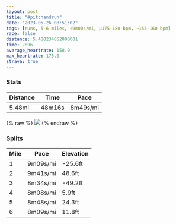 ```yaml
---
layout: post
title: "#pitchandrun"
date: "2023-05-26 08:51:02"
tags: [runs, 5-6 miles, <9m00s/mi, μ175-180 bpm, →155-160 bpm]
race: false
distance: 5.480234852000001
time: 2896
average_heartrate: 158.0
max_heartrate: 175.0
strava: true
---
```


### Stats

| Distance | Time | Pace |
|----------|------|------|
|5.48mi|48m16s|8m49s/mi|

{% raw %}
<img src='https://maps.googleapis.com/maps/api/staticmap?maptype=roadmap&path=enc:ciwwFdwsbMDC@QCTQ^MH_@HQXCLg@`@ADHx@Cp@LJNBhAA^TX`@BJBTM~@Uj@q@nAKf@Nh@pAR`@b@v@bA?JXb@j@n@Mv@[p@Yd@Oh@w@vACJQVy@pD?BDFd@Rx@f@RFOFCC{@q@_@QIRYdA@R~@f@l@XpAx@dAt@|@b@`BhAZNz@r@j@Xf@NZF\n@^ZpBh@`@HdAZ`ARj@TlCv@lBEpCF\Nd@XZH|@m@v@@d@V@e@Hq@Pg@N]hA@\CZ@`@LN@ZCN@VN\@h@H`@Kd@GZNh@A\J|@Fn@If@O\QPBZCPNJRh@P|@v@z@Pb@Kr@Bf@Kl@F^LRd@hAj@LDLN?Dq@~BCL@V\Xv@\FJCHSL@HRL?JOb@A\B?BSFGLG^YVH@DAHOF[DSNCHDRB@D?DGLUHDAPONTU@ICCACIAIDMXGE?SNUHEZCJM?EEKGCWDg@\CHCREA@_@Vk@?EEGICGE?Cb@Ud@IZUDGd@}BFKVMN?T@hAJr@d@rB`At@VhAV`@Dx@AjCRfEJlDPvABzBJzDJxAFr@HrCFx@HtJX|ALpDFb@Hn@@t@FRA}CE{@@uCOqAC{@GO@iBOyAGqAAkBK_A?i@CaAOaBEQEmAEy@Go@@sBOcA?sAMW@{@AmBQ}@?o@CY@eCQm@AkAWaA[c@K}A{@w@SmB]eBSoBc@_BUk@k@_@U]Se@Ke@Py@B{@Fg@Gc@AMEUIiBqB}@Mu@o@g@J[KKIc@FiAIg@Fu@M_@BcAQe@\GRQXCAOOBGCAAKD_@Sg@a@k@c@Wg@Uq@c@gA_@[a@_Aw@e@Gm@c@[_@IA@GREECcA_@s@c@MMg@K}@JECOg@MKSLUEKGe@a@CIK_AMUOMgAG[W?RIGSA_@@k@wA[WSMi@cAq@c@m@O{@g@Wg@ICEBS@WG]i@GOGc@@UDSRa@Ts@Js@f@_BVyARc@|@_ABg@IYYWQ_@QW_BiA]e@g@YAGOOQ_@i@MYMNQLUBq@EW&key=AIzaSyC1MId7bFpkLXNAaYhBSTb8jLyiSqzbDtM&size=800x800&markers=color:yellow|label:S|40.75682,-73.99811&markers=color:green|label:F|40.75617000000005,-73.99727000000004'>
{% endraw %}

### Splits

| Mile | Pace | Elevation |
|------|------|-----------|
|1|9m09s/mi|-25.6ft|
|2|9m41s/mi|48.6ft|
|3|8m34s/mi|-49.2ft|
|4|8m08s/mi|5.9ft|
|5|8m48s/mi|24.3ft|
|6|8m09s/mi|11.8ft|
